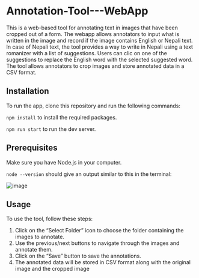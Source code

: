 # Annotation-Tool---WebApp

This is a web-based tool for annotating text in images that have been cropped out of a form. The webapp allows annotators to input what is written in the image and record if the image contains English or Nepali text. In case of Nepali text, the tool provides a way to write in Nepali using a text romanizer with a list of suggestions. Users can clic on one of the suggestions to replace the English word with the selected suggested word. The tool allows annotators to crop images and store annotated data in a CSV format.

## Installation

To run the app, clone this repository and run the following commands: <br />

``` npm install ``` to install the required packages.

``` npm run start ``` to run the dev server.

## Prerequisites

Make sure you have Node.js in your computer.

``` node --version ``` should give an output similar to this in the terminal:

![image](https://github.com/Fuse-Internship/Annotation-Tool---WebApp/assets/51270026/38a6678b-0b14-45a9-a98d-d9287aa07591)



## Usage

To use the tool, follow these steps:

1. Click on the “Select Folder” icon to choose the folder containing the images to annotate.
2. Use the previous/next buttons to navigate through the images and annotate them.
3. Click on the “Save” button to save the annotations.
4. The annotated data will be stored in CSV format along with the original image and the cropped image
